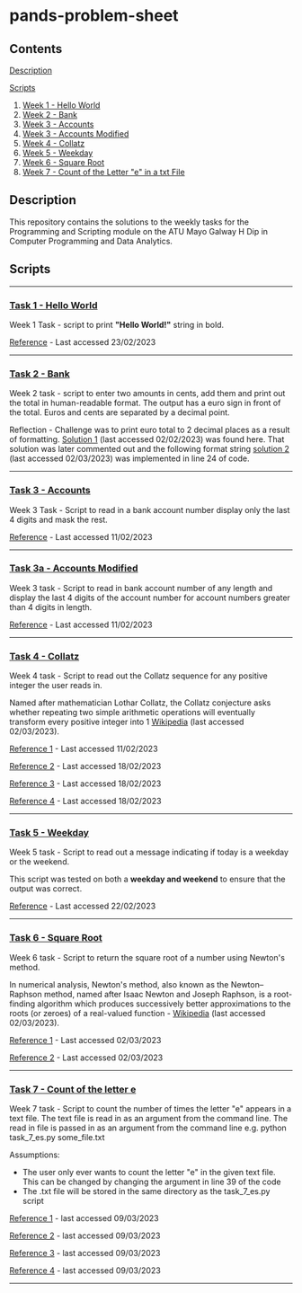 # pands-problem-sheet

## Contents
[Description](#Description)

[Scripts](#Scripts)

1. [Week 1 - Hello World](#Task-1---Hello-World)
2. [Week 2 - Bank](#Task-2---Bank )
3. [Week 3  - Accounts](#Task-3---Accounts)
4. [Week 3  - Accounts Modified](#Task-3a---Accounts-Modified)
5. [Week 4 - Collatz](#Task-4---Collatz)
6. [Week 5 - Weekday](#Task-5---Weekday)
7. [Week 6 - Square Root](#Task-6---Square-Root)
8. [Week 7 - Count of the Letter "e" in a txt File](#Task-7---Count-of-the-letter-e)
## Description
This repository contains the solutions to the weekly tasks for the Programming and Scripting module on the ATU 
Mayo Galway H Dip in Computer Programming and Data Analytics.

## Scripts
- - - -
### [Task 1 - Hello World](task_1_hello_world.py)

Week 1 Task - script to print **"Hello World!"** string in bold.


[Reference](https://blog.finxter.com/how-to-print-bold-text-in-python/) - Last accessed 23/02/2023
- - - -

### [Task 2 - Bank](task_2_bank.py)

Week 2 task - script to enter two amounts in cents, add them and print out the total in human-readable format.
The output has a euro sign in front of the total. Euros and cents are separated by a decimal point.

Reflection - Challenge was to print euro total to 2 decimal places as a result of formatting.
[Solution 1](http://programarcadegames.com/index.php?chapter=formatting&lang=en) (last accessed 02/02/2023) was found 
here. That solution was later commented out and the following format string 
[solution 2](https://java2blog.com/format-a-float-to-two-decimal-places/) (last accessed 02/03/2023) 
was implemented in line 24 of code.
- - - -

### [Task 3 - Accounts](task_3_accounts.py)

Week 3 Task - Script to read in a bank account number display only the last 4 digits and mask the rest.

[Reference](https://stackoverflow.com/questions/25457923/how-to-make-python-goto-a-previous-line-to-get-more-input) - 
Last accessed 11/02/2023 
- - - -

### [Task 3a - Accounts Modified](task_3_accounts_modified.py)

Week 3 task - Script to read in bank account number of any length and display the last 4 digits of the account number 
for account numbers greater than 4 digits in length.

[Reference](https://stackoverflow.com/questions/25457923/how-to-make-python-goto-a-previous-line-to-get-more-input) - 
Last accessed 11/02/2023
- - - -

### [Task 4 - Collatz](task_4_collatz.py)

Week 4 task - Script to read out the Collatz sequence for any positive integer the user reads in.

Named after mathematician Lothar Collatz, the Collatz conjecture asks whether repeating two simple arithmetic 
operations will eventually transform every positive integer into 1 
[Wikipedia](https://en.wikipedia.org/wiki/Collatz_conjecture) (last accessed 02/03/2023).

[Reference 1](https://stackoverflow.com/questions/25457923/how-to-make-python-goto-a-previous-line-to-get-more-input) -
Last accessed 11/02/2023

[Reference 2](https://hackernoon.com/implementing-3x1-in-python) - Last accessed 18/02/2023

[Reference 3](https://stackoverflow.com/questions/11178061/print-list-without-brackets-in-a-single-row) - 
Last accessed 18/02/2023

[Reference 4](https://stackoverflow.com/questions/25733737/how-to-print-out-a-string-and-list-in-one-line-python) - 
Last accessed 18/02/2023
- - - -

### [Task 5 - Weekday](task_5_weekday.py)

Week 5 task - Script to read out a message indicating if today is a weekday or the weekend.

This script was tested on both a **weekday and weekend** to ensure that the output was correct.

[Reference](https://pynative.com/python-get-the-day-of-week/) - Last accessed 22/02/2023
- - - -
### [Task 6 - Square Root](task_6_square_root.py)
Week 6 task - Script to return the square root of a number using Newton's method.

In numerical analysis, Newton's method, also known as the Newton–Raphson method, named after Isaac Newton and
Joseph Raphson, is a root-finding algorithm which produces successively better approximations to the roots
(or zeroes) of a real-valued function - [Wikipedia](https://en.wikipedia.org/wiki/Newton%27s_method) 
(last accessed 02/03/2023).

[Reference 1](https://tutorialsinhand.com/Articles/python-program-to-find-square-root-of-a-number-using-newton-square-root-formula.aspx) -
Last accessed 02/03/2023

[Reference 2](https://hackernoon.com/calculating-the-square-root-of-a-number-using-the-newton-raphson-method-a-how-to-guide-yr4e32zo) - 
Last accessed 02/03/2023
- - - -
### [Task 7 - Count of the letter e](task_7_es.py)
Week 7 task - Script to count the number of times the letter "e" appears in a text file. The text file is read in as an argument
from the command line. The read in file is passed in as an argument from the command line 
e.g. python task_7_es.py some_file.txt


Assumptions:

+ The user only ever wants to count the letter "e" in the given text file. This can be changed by changing the argument
in line 39 of the code
+ The .txt file will be stored in the same directory as the task_7_es.py script

[Reference 1](https://stackoverflow.com/questions/7439145/i-want-to-read-in-a-file-from-the-command-line-in-python) - 
last accessed 09/03/2023

[Reference 2](https://www.geeksforgeeks.org/python-sys-module/) - last accessed 09/03/2023

[Reference 3](https://www.tutorialspoint.com/python/python_command_line_arguments.htm#) - last accessed 09/03/2023

[Reference 4](https://www.geeksforgeeks.org/count-the-number-of-times-a-letter-appears-in-a-text-file-in-python/) - 
last accessed 09/03/2023

---